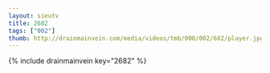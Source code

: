 ```yaml
--- 
layout: sieutv
title: 2682
tags: ["002"]
thumb: http://drainmainvein.com/media/videos/tmb/000/002/682/player.jpg
---
```

{% include drainmainvein key="2682" %} 
